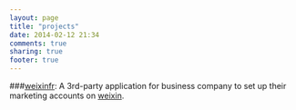 ```yaml
---
layout: page
title: "projects"
date: 2014-02-12 21:34
comments: true
sharing: true
footer: true
---
```

###[weixinfr](http://sparkmorry.github.io/weixinfr/#firstPage):
A 3rd-party application for business company to set up their marketing accounts on [weixin](http://mp.weixin.qq.com/).